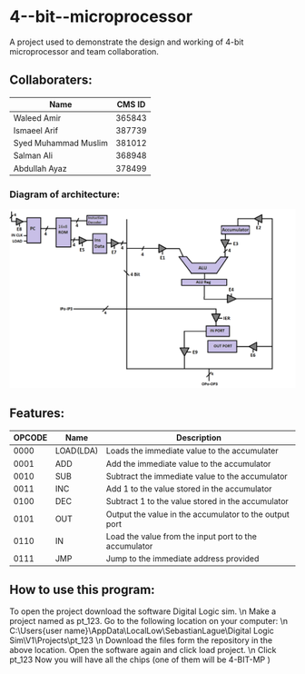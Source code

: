 # 4--bit--microprocessor
A project used to demonstrate the design and working of 4-bit microprocessor and team collaboration.

## Collaboraters:
| Name  | CMS ID |
| ------------- | ------------- |
| Waleed Amir   | 365843  |
| Ismaeel Arif  |  387739 |
| Syed Muhammad Muslim  | 381012  |
| Salman Ali  | 368948  |
| Abdullah Ayaz  |  378499 |

### Diagram of architecture:
![micro controler diagram](https://github.com/Ismaeel53/4--bit--microprocessor/blob/71ebe0f73e2e9d512fbe9f9271f946131173456b/Architecture/Micro%20CTRLR%20%20Diagram2.png)

## Features:
| OPCODE  | Name | Description |
| ------------- | ------------- | ------------- |
| 0000  | LOAD(LDA)  | Loads the immediate value to the accumulater|
| 0001  |  ADD | Add the immediate value to the accumulator |
| 0010  | SUB  | Subtract the immediate value to the accumulator |
| 0011 | INC  | Add 1 to the value stored in the accumulator|
| 0100  |  DEC | Subtract 1 to the value stored in the accumulator |
| 0101  |  OUT | Output the value in the accumulator to the output port |
| 0110  |  IN | Load the value from the input port to the accumulator |
| 0111  |  JMP | Jump to the immediate address provided |

## How to use this program:
To open the project download the software Digital Logic sim. \n
Make a project named as pt_123.
Go to the following location on your computer: \n
C:\Users\{user name}\AppData\LocalLow\SebastianLague\Digital Logic Sim\V1\Projects\pt_123 \n
Download the files form the repository in the above location.
Open the software again and click load project. \n
Click pt_123
Now you will have all the chips (one of them will be 4-BIT-MP )
